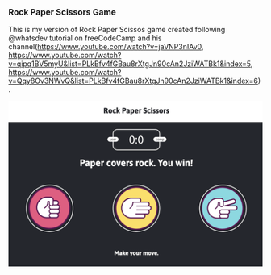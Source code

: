 ### Rock Paper Scissors Game

This is my version of Rock Paper Scissos game created following @whatsdev tutorial on freeCodeCamp and his channel(https://www.youtube.com/watch?v=jaVNP3nIAv0, https://www.youtube.com/watch?v=qipq1BV5myU&list=PLkBfv4fGBau8rXtgJn90cAn2JziWATBk1&index=5, https://www.youtube.com/watch?v=Qqy8Ov3NWvQ&list=PLkBfv4fGBau8rXtgJn90cAn2JziWATBk1&index=6).

![rock-paper-scissors](https://github.com/katiaku/rock-paper-scissors-game/blob/main/images/rock-paper-scissors.png)
